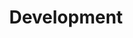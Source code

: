 ---
# Featured tags need to have either the `list` or `grid` layout (PRO only).
layout: list

# The title of the tag's page.
title: Development

# The name of the tag, used in a post's front matter (e.g. tags: [<slug>]).
slug: development

# (Optional) Write a short (~150 characters) description of this featured tag.
description: >
  About Development tips

# (Optional) You can disable grouping posts by date.
<!-- no_groups: true -->

# Exclude this example category from the sitemap.
# DON'T USE THIS SETTING IN YOUR CATEGORIES!
sitemap: true
---
